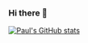 ### Hi there 👋

[![Paul's GitHub stats](https://github-readme-stats.vercel.app/api?username=anuraghazra)](https://github.com/anuraghazra/github-readme-stats)
